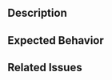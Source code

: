 ﻿## Description

[//]: # 'What was changed and what was the reason for the change'

## Expected Behavior

[//]: # 'What should your changes do to the behavior'

## Related Issues

[//]: # 'Please link the issue that you were working on'

#
